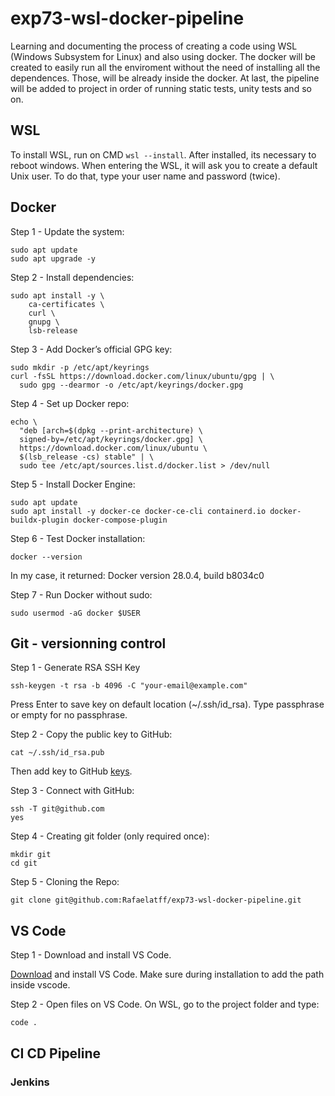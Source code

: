 # exp73-wsl-docker-pipeline
Learning and documenting the process of creating a code using WSL (Windows Subsystem for Linux) and also using docker. The docker will be created to easily run all the enviroment without the need of installing all the dependences. Those, will be already inside the docker. At last, the pipeline will be added to project in order of running static tests, unity tests and so on.

## WSL

To install WSL, run on CMD ```wsl --install```. After installed, its necessary to reboot windows. When entering the WSL, it will ask you to create a default Unix user. To do that, type your user name and password (twice).

## Docker 
Step 1 - Update the system: 
```
sudo apt update
sudo apt upgrade -y
```

Step 2 - Install dependencies:
```
sudo apt install -y \
    ca-certificates \
    curl \
    gnupg \
    lsb-release
```

Step 3 - Add Docker’s official GPG key:
```
sudo mkdir -p /etc/apt/keyrings
curl -fsSL https://download.docker.com/linux/ubuntu/gpg | \
  sudo gpg --dearmor -o /etc/apt/keyrings/docker.gpg
```
Step 4 - Set up Docker repo:
```
echo \
  "deb [arch=$(dpkg --print-architecture) \
  signed-by=/etc/apt/keyrings/docker.gpg] \
  https://download.docker.com/linux/ubuntu \
  $(lsb_release -cs) stable" | \
  sudo tee /etc/apt/sources.list.d/docker.list > /dev/null

```
Step 5 - Install Docker Engine:
```
sudo apt update
sudo apt install -y docker-ce docker-ce-cli containerd.io docker-buildx-plugin docker-compose-plugin
```
Step 6 - Test Docker installation: 
```
docker --version
```
In my case, it returned: Docker version 28.0.4, build b8034c0

Step 7 - Run Docker without sudo:
```
sudo usermod -aG docker $USER
```

## Git - versionning control

Step 1 - Generate RSA SSH Key
```
ssh-keygen -t rsa -b 4096 -C "your-email@example.com"
```
Press Enter to save key on default location (~/.ssh/id_rsa).
Type passphrase or empty for no passphrase.

Step 2 - Copy the public key to GitHub:
```
cat ~/.ssh/id_rsa.pub
```
Then add key to GitHub [keys](https://github.com/settings/keys).

Step 3 - Connect with GitHub:
```
ssh -T git@github.com
yes
```
Step 4 - Creating git folder (only required once):
```
mkdir git
cd git
```
Step 5 - Cloning the Repo:
```
git clone git@github.com:Rafaelatff/exp73-wsl-docker-pipeline.git
```

## VS Code

Step 1 - Download and install VS Code.

[Download](https://code.visualstudio.com/docs/) and install VS Code. Make sure during installation to add the path inside vscode.

Step 2 - Open files on VS Code.
On WSL, go to the project folder and type:
```
code .
```
## CI CD Pipeline

### Jenkins


